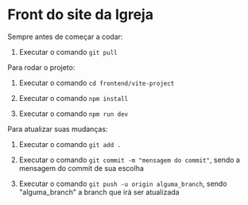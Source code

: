 # Front do site da Igreja

Sempre antes de começar a codar:

1. Executar o comando `git pull`

Para rodar o projeto:

1. Executar o comando `cd frontend/vite-project`

2. Executar o comando `npm install`

3. Executar o comando `npm run dev`

Para atualizar suas mudanças:

1. Executar o comando `git add .`

2. Executar o comando `git commit -m "mensagem do commit"`, sendo a mensagem do commit de sua escolha

3. Executar o comando `git push -u origin alguma_branch`, sendo "alguma_branch" a branch que irá ser atualizada
